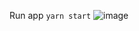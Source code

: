Run app  `yarn start`
![image](https://github.com/Rahul6395/WineAlcohol-Calculate/assets/102130290/93a0e688-d053-4e10-9b34-f168ff7a5643)


